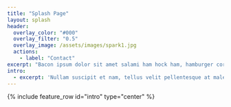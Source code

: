 ```yaml
---
title: "Splash Page"
layout: splash
header:
  overlay_color: "#000"
  overlay_filter: "0.5"
  overlay_image: /assets/images/spark1.jpg
  actions:
    - label: "Contact"
excerpt: "Bacon ipsum dolor sit amet salami ham hock ham, hamburger corned beef short ribs kielbasa biltong t-bone drumstick tri-tip tail sirloin pork chop."
intro:
  - excerpt: 'Nullam suscipit et nam, tellus velit pellentesque at malesuada, enim eaque. Quis nulla, netus tempor in diam gravida tincidunt, *proin faucibus* voluptate felis id sollicitudin. Centered with `type="center"`'
---
```


  {% include feature_row id="intro" type="center" %}
